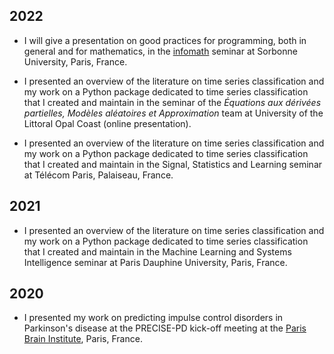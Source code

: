 ## 2022

* I will give a presentation on good practices for programming, both in general
and for mathematics, in the [infomath](https://infomath.pages.math.cnrs.fr)
seminar at Sorbonne University, Paris, France.

* I presented an overview of the literature on time series classification and
my work on a Python package dedicated to time series classification that I
created and maintain in the seminar of the
*Équations aux dérivées partielles, Modèles aléatoires et Approximation* team
at University of the Littoral Opal Coast (online presentation).
<a href="media/talks/Time Series Classification in Python - LMPA EMA.pdf"><i class="fa fa-file-pdf-o fa-1x"></i></a>

* I presented an overview of the literature on time series classification and
my work on a Python package dedicated to time series classification that I
created and maintain in the Signal, Statistics and Learning seminar
at Télécom Paris, Palaiseau, France.
<a href="media/talks/Time Series Classification in Python - Telecom S2A.pdf"><i class="fa fa-file-pdf-o fa-1x"></i></a>


## 2021

* I presented an overview of the literature on time series classification and
my work on a Python package dedicated to time series classification that I
created and maintain in the Machine Learning and Systems Intelligence seminar
at Paris Dauphine University, Paris, France.
<a href="media/talks/Time Series Classification in Python - MILES.pdf"><i class="fa fa-file-pdf-o fa-1x"></i></a>


## 2020

* I presented my work on predicting impulse control disorders in Parkinson's
disease at the PRECISE-PD kick-off meeting at the
[Paris Brain Institute](https://icm-institute.org/en/), Paris, France.
<a href="media/talks/PRECISE-PD.pdf"><i class="fa fa-file-pdf-o fa-1x"></i></a>
